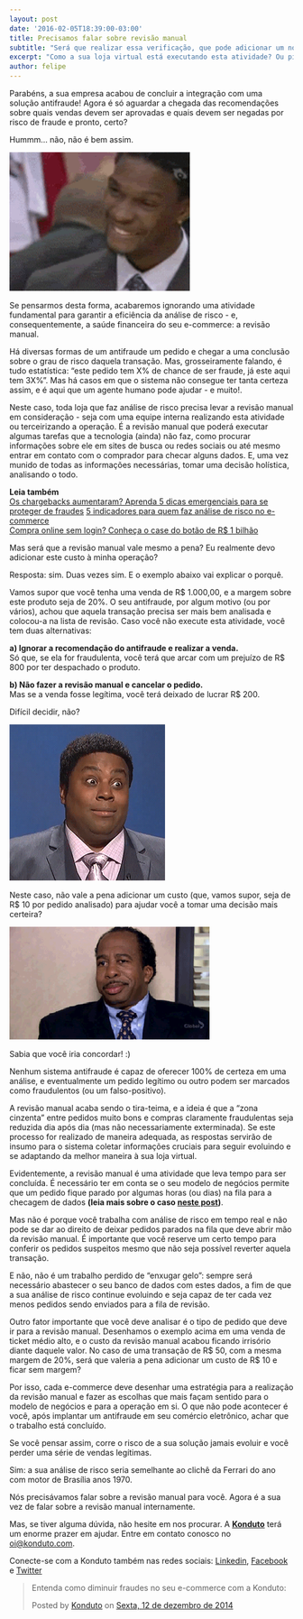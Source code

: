 ```yaml
---
layout: post
date: '2016-02-05T18:39:00-03:00'
title: Precisamos falar sobre revisão manual
subtitle: "Será que realizar essa verificação, que pode adicionar um novo custo à sua operação, realmente vale a pena?"
excerpt: "Como a sua loja virtual está executando esta atividade? Ou pior: será que você nem está fazendo essa verificação?"
author: felipe
---
```

Parabéns, a sua empresa acabou de concluir a integração com uma solução antifraude! Agora é só aguardar a chegada das recomendações sobre quais vendas devem ser aprovadas e quais devem ser negadas por risco de fraude e pronto, certo?

Hummm… não, não é bem assim. 

![gif sqn](/images/160204-sqn.gif)

Se pensarmos desta forma, acabaremos ignorando uma atividade fundamental para garantir a eficiência da análise de risco - e, consequentemente, a saúde financeira do seu e-commerce: a revisão manual. 

Há diversas formas de um antifraude um pedido e chegar a uma conclusão sobre o grau de risco daquela transação. Mas, grosseiramente falando, é tudo estatística: “este pedido tem X% de chance de ser fraude, já este aqui tem 3X%”. Mas há casos em que o sistema não consegue ter tanta certeza assim, e é aqui que um agente humano pode ajudar - e muito!.

Neste caso, toda loja que faz análise de risco precisa levar a revisão manual em consideração - seja com uma equipe interna realizando esta atividade ou terceirizando a operação. É a revisão manual que poderá executar algumas tarefas que a tecnologia (ainda) não faz, como procurar informações sobre ele em sites de busca ou redes sociais ou até mesmo entrar em contato com o comprador para checar alguns dados. E, uma vez munido de todas as informações necessárias, tomar uma decisão holística, analisando o todo.

**Leia também**  
[Os chargebacks aumentaram? Aprenda 5 dicas emergenciais para se proteger de fraudes](http://blog.konduto.com/pt/2016/01/dicas-emergenciais-evitar-fraudes?utm_source=konduto&utm_medium=blog&utm_campaign=conteudo) 
[5 indicadores para quem faz análise de risco no e-commerce](http://blog.konduto.com/pt/2014/11/5-indicadores-para-quem-faz-analise-de-risco-no-e-commerce/?utm_source=konduto&utm_medium=blog&utm_campaign=conteudo)  
[Compra online sem login? Conheça o case do botão de R$ 1 bilhão](http://blog.konduto.com/pt/2015/01/tinha-uma-senha-no-meio-do-caminho/?utm_source=konduto&utm_medium=blog&utm_campaign=conteudo)  

Mas será que a revisão manual vale mesmo a pena? Eu realmente devo adicionar este custo à minha operação?

Resposta: sim. Duas vezes sim. E o exemplo abaixo vai explicar o porquê. 

Vamos supor que você tenha uma venda de R$ 1.000,00, e a margem sobre este produto seja de 20%. O seu antifraude, por algum motivo (ou por vários), achou que aquela transação precisa ser mais bem analisada e colocou-a na lista de revisão. Caso você não execute esta atividade, você tem duas alternativas: 

**a) Ignorar a recomendação do antifraude e realizar a venda.**    
Só que, se ela for fraudulenta, você terá que arcar com um prejuízo de R$ 800 por ter despachado o produto. 

**b) Não fazer a revisão manual e cancelar o pedido.**   
Mas se a venda fosse legítima, você terá deixado de lucrar R$ 200.

Difícil decidir, não? 

![gif e agora](/images/160204-tough-decision.gif)

Neste caso, não vale a pena adicionar um custo (que, vamos supor, seja de R$ 10 por pedido analisado) para ajudar você a tomar uma decisão mais certeira?

![gif e agora](/images/160204-iagree.gif)

Sabia que você iria concordar! :) 

Nenhum sistema antifraude é capaz de oferecer 100% de certeza em uma análise, e eventualmente um pedido legítimo ou outro podem ser marcados como fraudulentos (ou um falso-positivo).
 
A revisão manual acaba sendo o tira-teima, e a ideia é que a “zona cinzenta” entre pedidos muito bons e compras claramente fraudulentas seja reduzida dia após dia (mas não necessariamente exterminada). Se este processo for realizado de maneira adequada, as respostas servirão de insumo para o sistema coletar informações cruciais para seguir evoluindo e se adaptando da melhor maneira à sua loja virtual. 

Evidentemente, a revisão manual é uma atividade que leva tempo para ser concluída. É necessário ter em conta se o seu modelo de negócios permite que um pedido fique parado por algumas horas (ou dias) na fila para a checagem de dados **(leia mais sobre o caso [neste post](http://blog.konduto.com/pt/2015/12/analise-tempo-real-fraude-x-delivery-o-que-fazer/?utm_source=konduto&utm_medium=blog&utm_campaign=conteudo))**. 

Mas não é porque você trabalha com análise de risco em tempo real e não pode se dar ao direito de deixar pedidos parados na fila que deve abrir mão da revisão manual. É importante que você reserve um certo tempo para conferir os pedidos suspeitos mesmo que não seja possível reverter aquela transação. 

E não, não é um trabalho perdido de “enxugar gelo”: sempre será necessário abastecer o seu banco de dados com estes dados, a fim de que a sua análise de risco continue evoluindo e seja capaz de ter cada vez menos pedidos sendo enviados para a fila de revisão. 

Outro fator importante que você deve analisar é o tipo de pedido que deve ir para a revisão manual. Desenhamos o exemplo acima em uma venda de ticket médio alto, e o custo da revisão manual acabou ficando irrisório diante daquele valor. No caso de uma transação de R$ 50, com a mesma margem de 20%, será que valeria a pena adicionar um custo de R$ 10 e ficar sem margem? 

Por isso, cada e-commerce deve desenhar uma estratégia para a realização da revisão manual e fazer as escolhas que mais façam sentido para o modelo de negócios e para a operação em si. O que não pode acontecer é você, após implantar um antifraude em seu comércio eletrônico, achar que o trabalho está concluído. 

Se você pensar assim, corre o risco de a sua solução jamais evoluir e você perder uma série de vendas legítimas. 

Sim: a sua análise de risco seria semelhante ao clichê da Ferrari do ano com motor de Brasília anos 1970. 

Nós precisávamos falar sobre a revisão manual para você. Agora é a sua vez de falar sobre a revisão manual internamente. 

Mas, se tiver alguma dúvida, não hesite em nos procurar. A **[Konduto](http://www.konduto.com?utm_source=konduto&utm_medium=blog&utm_campaign=conteudo)** terá um enorme prazer em ajudar. Entre em contato conosco no [oi@konduto.com](mailto:oi@konduto.com).

Conecte-se com a Konduto também nas redes sociais: [Linkedin](https://www.linkedin.com/company/konduto), [Facebook](https://www.facebook.com/konduto) e [Twitter](https://twitter.com/KondutoBR)  

<div id="fb-root"></div><script>(function(d, s, id) {  var js, fjs = d.getElementsByTagName(s)[0];  if (d.getElementById(id)) return;  js = d.createElement(s); js.id = id;  js.src = "//connect.facebook.net/pt_BR/sdk.js#xfbml=1&version=v2.3";  fjs.parentNode.insertBefore(js, fjs);}(document, 'script', 'facebook-jssdk'));</script><div class="fb-post" data-href="https://www.facebook.com/konduto/videos/613187352119217/" data-width="650"><div class="fb-xfbml-parse-ignore"><blockquote cite="https://www.facebook.com/konduto/videos/613187352119217/"><p>Entenda como diminuir fraudes no seu e-commerce com a Konduto:</p>Posted by <a href="https://www.facebook.com/konduto/">Konduto</a> on&nbsp;<a href="https://www.facebook.com/konduto/videos/613187352119217/">Sexta, 12 de dezembro de 2014</a></blockquote></div></div>